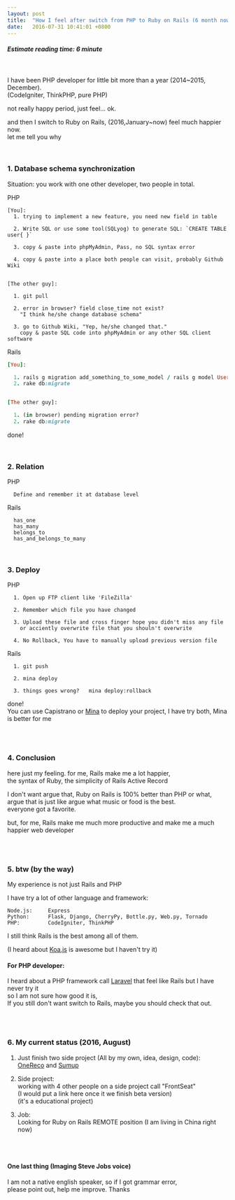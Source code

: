 ```yaml
---
layout: post
title:  "How I feel after switch from PHP to Ruby on Rails (6 month now)"
date:   2016-07-31 10:41:01 +0800
---
```

##### Estimate reading time: 6 minute  

<br/>

I have been PHP developer for little bit more than a year (2014~2015, December).  
(CodeIgniter, ThinkPHP, pure PHP)  

not really happy period, just feel... ok.    

and then I switch to Ruby on Rails, (2016,January~now) feel much happier now.     
let me tell you why  

<br/>

### 1. Database schema synchronization    

Situation: you work with one other developer, two people in total.  

PHP   

```
[You]:
  1. trying to implement a new feature, you need new field in table

  2. Write SQL or use some tool(SQLyog) to generate SQL: `CREATE TABLE user{ }`

  3. copy & paste into phpMyAdmin, Pass, no SQL syntax error  

  4. copy & paste into a place both people can visit, probably Github Wiki  


[The other guy]:

  1. git pull

  2. error in browser? field close_time not exist? 
    "I think he/she change database schema"

  3. go to Github Wiki, "Yep, he/she changed that."
  	copy & paste SQL code into phpMyAdmin or any other SQL client software  

```

Rails

```Ruby
[You]:

  1. rails g migration add_something_to_some_model / rails g model User
  2. rake db:migrate


[The other guy]:

  1. (in browser) pending migration error?
  2. rake db:migrate
```
done!  


<br/>

### 2. Relation

PHP

```
  Define and remember it at database level
```


Rails

```
  has_one
  has_many
  belongs_to
  has_and_belongs_to_many
```




<br/>

### 3. Deploy  

PHP

```
  1. Open up FTP client like 'FileZilla'

  2. Remember which file you have changed
  
  3. Upload these file and cross finger hope you didn't miss any file 
	or acciently overwrite file that you shouln't overwrite  

  4. No Rollback, You have to manually upload previous version file  
````

Rails

```
  1. git push

  2. mina deploy

  3. things goes wrong?   mina deploy:rollback
```
done!  
You can use Capistrano or [Mina](https://github.com/mina-deploy/mina) to deploy your project, 
I have try both, Mina is better for me  



<br/>
<br/>

### 4. Conclusion
here just my feeling. for me, Rails make me a lot happier,  
the syntax of Ruby, the simplicity of Rails Active Record    

I don't want argue that, Ruby on Rails is 100% better than PHP or what,  
argue that is just like argue what music or food is the best.     
everyone got a favorite.     

but, for me, Rails make me much more productive and make me a much happier web developer  


<br/>
<br/>

### 5. btw (by the way)
My experience is not just Rails and PHP  

I have try a lot of other language and framework:  

    Node.js:     Express    
    Python:      Flask, Django, CherryPy, Bottle.py, Web.py, Tornado     
    PHP:         CodeIgniter, ThinkPHP  


I still think Rails is the best among all of them.  


(I heard about [Koa.js](http://koajs.com/) is awesome but I haven't try it)




#### For PHP developer:  

I heard about a PHP framework call [Laravel](https://laravel.com/) that feel like Rails but I have never try it  
so I am not sure how good it is,   
If you still don't want switch to Rails, maybe you should check that out.


<br/>
<br/>

### 6. My current status (2016, August)

1. Just finish two side project (All by my own, idea, design, code):  
[OneReco](https://www.onereco.com/) and [Sumup](http://www.youtube-sumup.com/)     


2. Side project:   
working with 4 other people on a side project call "FrontSeat"    
(I would put a link here once it we finish beta version)    
(it's a educational project)    



3. Job:    
Looking for Ruby on Rails REMOTE position (I am living in China right now)     




<br/>
<br/>

#### One last thing (Imaging Steve Jobs voice)  
I am not a native english speaker, so if I got grammar error,   
please point out, help me improve. Thanks
